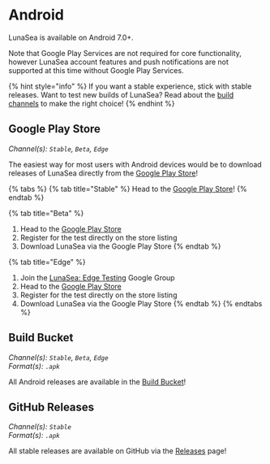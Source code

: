 # Android

LunaSea is available on Android 7.0+.

Note that Google Play Services are not required for core functionality, however LunaSea account features and push notifications are not supported at this time without Google Play Services.

{% hint style="info" %}
If you want a stable experience, stick with stable releases. Want to test new builds of LunaSea? Read about the [build channels](../getting-started/build-channels.md) to make the right choice!
{% endhint %}

## Google Play Store

_Channel(s): `Stable`, `Beta`, `Edge`_

The easiest way for most users with Android devices would be to download releases of LunaSea directly from the [Google Play Store](https://www.lunasea.app/playstore)!

{% tabs %}
{% tab title="Stable" %}
Head to the [Google Play Store](https://www.lunasea.app/playstore)!
{% endtab %}

{% tab title="Beta" %}
1. Head to the [Google Play Store](https://www.lunasea.app/playstore)
2. Register for the test directly on the store listing
3. Download LunaSea via the Google Play Store
{% endtab %}

{% tab title="Edge" %}
1. Join the [LunaSea: Edge Testing](https://groups.google.com/g/lunasea-edge-test) Google Group
2. Head to the [Google Play Store](https://www.lunasea.app/playstore)
3. Register for the test directly on the store listing
4. Download LunaSea via the Google Play Store
{% endtab %}
{% endtabs %}

## Build Bucket

_Channel(s): `Stable`, `Beta`, `Edge`_\
_Format(s): `.apk`_

All Android releases are available in the [Build Bucket](https://builds.lunasea.app/#latest/)!

## GitHub Releases

_Channel(s): `Stable`_\
_Format(s): `.apk`_

All stable releases are available on GitHub via the [Releases](https://github.com/JagandeepBrar/LunaSea/releases) page!
